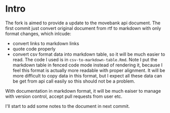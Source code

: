 # Intro
The fork is aimed to provide a update to the movebank api document. The first commit just convert original document from rtf to markdown with only format changes, which inlcude:
- convert links to markdown links
- quote code properly
- convert csv format data into markdown table, so it will be much easier to read. The code I used is in `csv-to-markdown-table.Rmd`. 
  Note I put the markdown table in fenced code mode instead of rendering it, because I feel this format is actually more readable with proper alignment. It will be more difficult to copy data in this format, but I expect all these data can be get from api call easily so this should not be a problem.

With documentation in markdown format, it will be much eaiser to manage with version control, accept pull requests from user etc.

I'll start to add some notes to the document in next commit.
